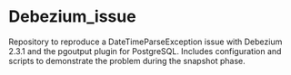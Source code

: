 # Debezium_issue
Repository to reproduce a DateTimeParseException issue with Debezium 2.3.1 and the pgoutput plugin for PostgreSQL. Includes configuration and scripts to demonstrate the problem during the snapshot phase.
